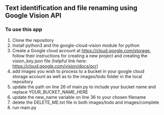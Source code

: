 ## Text identification and file renaming using Google Vision API

### To use this app
1. Clone the repository
2. Install python3 and the google-cloud-vision module for python
3. Create a Google cloud account at https://cloud.google.com/storage, follow their instructions for creating a new project and creating the vision_key.json file (helpful link here: https://cloud.google.com/vision/docs/ocr)
4. add images you wish to process to a bucket in your google cloud storage account as well as to the images/todo folder in the local repository
5. update the path on line 26 of main.py to include your bucket name and replace YOUR_BUCKET_NAME_HERE
6. update the new_name variable on line 36 to your chosen filename
7. delete the DELETE_ME.txt file in both images/todo and images/complete
8. run main.py